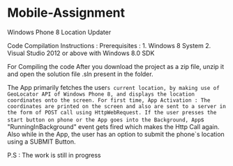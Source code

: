 # Mobile-Assignment
Windows Phone 8 Location Updater

Code Compilation Instructions :
Prerequisites : 1. Windows 8 System
                2. Visual Studio 2012 or above with Windows 8.0 SDK
                
For Compiling the code After you download the project as a zip file, unzip it and open the solution file .sln present in the folder.

The App primarily fetches the user`s current location, by making use of GeoLocator API of Windows Phone 8, and displays the location coordinates onto the screen.
For first time, App Activation : The coordinates are printed on the screen and also are sent to a server in the form of POST call using HttpWebRequest.
If the user presses the start button on phone or the App goes into the Background, App`s "RunningInBackground" event gets fired which makes the Http Call again.
Also while in the App, the user has an option to submit the phone`s location using a SUBMIT Button.





P.S : The work is still in progress

                
